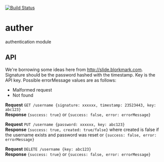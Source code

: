 [![Build Status](https://secure.travis-ci.org/mariposacoop/auther.png)](http://travis-ci.org/mariposacoop/auther)

auther
======

authentication module 

API
---
We're borrowing some ideas here from http://slide.blorkmark.com. Signature should be the password hashed with the timestamp. Key is the API key. Possible errorMessage values are as follows:
- Malformed request
- Not found

**Request** `GET /username {signature: xxxxxx, timestamp: 23523443, key: abc123}`<br>
**Response** `{success: true}` or `{success: false, error: errorMessage}`

**Request** `PUT /username {password: xxxxxx, key: abc123}`<br>
**Response** `{success: true, created: true/false}` where created is false if the username exists and password was reset or `{success: false, error: errorMessage}`

**Request** `DELETE /username {key: abc123}`<br>
**Response** `{success: true}` or `{success: false, error: errorMessage}`
